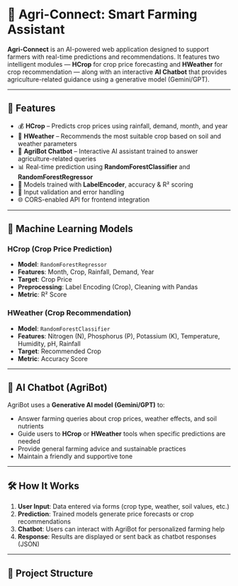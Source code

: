 # 🌾 Agri-Connect: Smart Farming Assistant

**Agri-Connect** is an AI-powered web application designed to support farmers with real-time predictions and recommendations. It features two intelligent modules — **HCrop** for crop price forecasting and **HWeather** for crop recommendation — along with an interactive **AI Chatbot** that provides agriculture-related guidance using a generative model (Gemini/GPT).

---

## 🚀 Features

- 💰 **HCrop** – Predicts crop prices using rainfall, demand, month, and year  
- 🌱 **HWeather** – Recommends the most suitable crop based on soil and weather parameters  
- 🤖 **AgriBot Chatbot** – Interactive AI assistant trained to answer agriculture-related queries  
- 📊 Real-time prediction using **RandomForestClassifier** and **RandomForestRegressor**  
- 🧠 Models trained with **LabelEncoder**, accuracy & R² scoring  
- 🔐 Input validation and error handling  
- 🌐 CORS-enabled API for frontend integration  

---

## 🧠 Machine Learning Models

### HCrop (Crop Price Prediction)
- **Model**: `RandomForestRegressor`
- **Features**: Month, Crop, Rainfall, Demand, Year
- **Target**: Crop Price  
- **Preprocessing**: Label Encoding (Crop), Cleaning with Pandas  
- **Metric**: R² Score

### HWeather (Crop Recommendation)
- **Model**: `RandomForestClassifier`
- **Features**: Nitrogen (N), Phosphorus (P), Potassium (K), Temperature, Humidity, pH, Rainfall  
- **Target**: Recommended Crop  
- **Metric**: Accuracy Score

---

## 🧠 AI Chatbot (AgriBot)

AgriBot uses a **Generative AI model (Gemini/GPT)** to:
- Answer farming queries about crop prices, weather effects, and soil nutrients  
- Guide users to **HCrop** or **HWeather** tools when specific predictions are needed  
- Provide general farming advice and sustainable practices  
- Maintain a friendly and supportive tone  

---

## 🛠 How It Works

1. **User Input**: Data entered via forms (crop type, weather, soil values, etc.)
2. **Prediction**: Trained models generate price forecasts or crop recommendations
3. **Chatbot**: Users can interact with AgriBot for personalized farming help
4. **Response**: Results are displayed or sent back as chatbot responses (JSON)

---

## 📁 Project Structure

